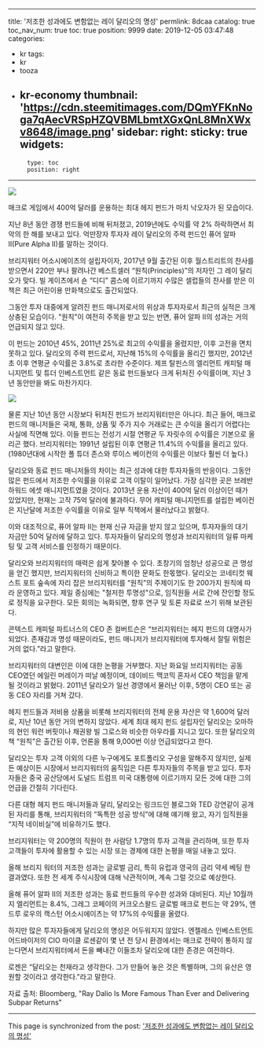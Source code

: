 
---
title: '저조한 성과에도 변함없는 레이 달리오의 명성'
permlink: 8dcaa
catalog: true
toc_nav_num: true
toc: true
position: 9999
date: 2019-12-05 03:47:48
categories:
- kr
tags:
- kr
- tooza
- kr-economy
thumbnail: 'https://cdn.steemitimages.com/DQmYFKnNoga7qAecVRSpHZQVBMLbmtXGxQnL8MnXWxv8648/image.png'
sidebar:
    right:
        sticky: true
widgets:
    -
        type: toc
        position: right
---


![](https://cdn.steemitimages.com/DQmYFKnNoga7qAecVRSpHZQVBMLbmtXGxQnL8MnXWxv8648/image.png)

매크로 게임에서 400억 달러를 운용하는 최대 헤지 펀드가 마치 낙오자가 된 모습이다.  

지난 8년 동안 경쟁 펀드들에 비해 뒤처졌고, 2019년에도 수익률 약 2% 하락하면서 최악의 한 해를 보내고 있다. 억만장자 투자자 레이 달리오의 주력 펀드인 퓨어 알파 II(Pure Alpha II)를 말하는 것이다. 

브리지워터 어소시에이츠의 설립자이자, 2017년 9월 출간된 이후 월스트리트의 찬사를 받으면서 220만 부나 팔려나간 베스트셀러 “원칙(Principles)”의 저자인 그 레이 달리오가 맞다. 빌 게이츠에서 숀 “디디” 콤스에 이르기까지 수많은 셀럽들의 찬사를 받은 이 책은 최근 어린이용 만화책으로도 출간되었다.  

그동안 투자 대중에게 알려진 펀드 매니저로서의 위상과 투자자로서 최근의 실적은 크게 상충된 모습이다. "원칙"이 여전히 주목을 받고 있는 반면, 퓨어 알파 II의 성과는 거의 언급되지 않고 있다. 

이 펀드는 2010년 45%, 2011년 25%로 최고의 수익률을 올렸지만, 이후 고전을 면치 못하고 있다. 달리오의 주력 펀드로서, 지난해 15%의 수익률을 올리긴 했지만, 2012년 초 이후 연평균 수익률은 3.8%로 초라한 수준이다. 제프 탈핀스의 엘리먼트 캐피털 매니지먼트 및 튜더 인베스트먼트 같은 동료 펀드들보다 크게 뒤처진 수익률이며, 지난 3년 동안만을 봐도 마찬가지다. 

 ![](https://cdn.steemitimages.com/DQmYurvuDdNhAKXgXtYa3FKEMYouRtaY9GVhtVx4isBtwrD/image.png)

물론 지난 10년 동안 시장보다 뒤처진 펀드가 브리지워터만은 아니다. 최근 들어, 매크로 펀드의 매니저들은 국채, 통화, 상품 및 주가 지수 거래로는 큰 수익을 올리기 어렵다는 사실에 직면해 있다. 이들 펀드는 전성기 시절 연평균 두 자릿수의 수익률은 기본으로 올리곤 했다. 브리지워터는 1991년 설립된 이후 연평균 11.4%의 수익률을 올리고 있다. (1980년대에 시작한 폴 튜더 존스와 루이스 베이컨의 수익률은 이보다 훨씬 더 높다.) 

달리오와 동료 펀드 매니저들의 차이는 최근 성과에 대한 투자자들의 반응이다. 그동안 많은 펀드에서 저조한 수익률을 이유로 고객 이탈이 일어났다. 가장 심각한 곳은 브레반 하워드 에셋 매니지먼트였을 것이다. 2013년 운용 자산이 400억 달러 이상이던 때가 있었지만, 현재는 고작 75억 달러에 불과하다. 무어 캐피털 매니지먼트를 설립한 베이컨은 지난달에 저조한 수익률을 이유로 일부 직책에서 물러났다고 밝혔다. 

이와 대조적으로, 퓨어 알파 II는 현재 신규 자금을 받지 않고 있으며, 투자자들의 대기 자금만 50억 달러에 달하고 있다. 투자자들이 달리오의 명성과 브리지워터의 일류 마케팅 및 고객 서비스를 인정하기 때문이다.  

달리오와 브리지워터의 매력은 쉽게 찾아볼 수 있다. 초창기의 엄청난 성공으로 큰 명성을 얻긴 했지만, 브리지워터의 신비하고 특이한 문화도 한몫했다. 달리오는 코네티컷 웨스트 포트 숲속에 자리 잡은 브리지워터를 “원칙”의 주제이기도 한 200가지 원칙에 따라 운영하고 있다. 제일 중심에는 "철저한 투명성"으로, 임직원들 서로 간에 잔인할 정도로 정직을 요구한다. 모든 회의는 녹화되면, 향후 연구 및 토론 자료로 쓰기 위해 보관된다. 

콘텍스트 캐피털 파트너스의 CEO 존 컬버트슨은 “브리지워터는 헤지 펀드의 대명사가 되었다. 존재감과 명성 때문이라도, 펀드 매니저가 브리지워터에 투자해서 잘릴 위험은 거의 없다.”라고 말한다. 

브리지워터의 대변인은 이에 대한 논평을 거부했다. 지난 화요일 브리지워터는 공동 CEO였던 에일린 머레이가 떠날 예정이며, 데이비드 맥코믹 혼자서 CEO 책임을 맡게 될 것이라고 밝혔다. 2011년 달리오가 일선 경영에서 물러난 이후, 5명이 CEO 또는 공동 CEO 자리를 거쳐 갔다.  

헤지 펀드들과 저비용 상품을 비롯해 브리지워터의 전체 운용 자산은 약 1,600억 달러로, 지난 10년 동안 거의 변하지 않았다. 세계 최대 헤지 펀드 설립자인 달리오는 오마하의 현인 워런 버핏이나 채권왕 빌 그로스와 비슷한 아우라를 지니고 있다. 또한 달리오의 책 “원칙”은 출간된 이후, 언론을 통해 9,000번 이상 언급되었다고 한다. 

달리오는 투자 고객 이외의 다른 누구에게도 포트폴리오 구성을 말해주지 않지만, 실제든 예상이든 시장에서 브리지워터의 움직임은 다른 투자자들의 주목을 받고 있다. 투자자들은 중국 공산당에서 도널드 트럼프 미국 대통령에 이르기까지 모든 것에 대한 그의 언급을 간절히 기다린다. 

다른 대형 헤지 펀드 매니저들과 달리, 달리오는 링크드인 블로그와 TED 강연같이 공개된 자리를 통해, 브리지워터의 “독특한 성공 방식”에 대해 얘기해 왔고, 자기 임직원을 “지적 네이비실”에 비유하기도 했다.  

브리지워터는 약 200명의 직원이 한 사람당 1.7명의 투자 고객을 관리하며, 또한 투자 고객들이 투자에 활용할 수 있는 시장 또는 경제에 대한 논평을 매일 내놓고 있다.  

올해 브리지 워터의 저조한 성과는 글로벌 금리, 특히 유럽과 영국의 금리 약세 베팅 한 결과였다. 또한 전 세계 주식시장에 대해 낙관적이며, 계속 그럴 것으로 예상한다. 

올해 퓨어 알파 II의 저조한 성과는 동료 펀드들의 우수한 성과와 대비된다. 지난 10월까지 엘리먼트는 8.4%, 그레그 코페이의 커크오스왈드 글로벌 매크로 펀드는 약 29%, 앤드루 로우의 캑스턴 어소시에이츠는 약 17%의 수익률을 올렸다.  

하지만 많은 투자자들에게 달리오의 명성은 어두워지지 않았다. 엔젤레스 인베스트먼트 어드바이저의 CIO 마이클 로센같이 몇 년 전 당시 환경에서는 매크로 전략이 통하지 않는다면서 브리지워터에서 돈을 빼내간 이들조차 달리오에 대한 존경은 여전하다.  

로젠은 “달리오는 천재라고 생각한다. 그가 만들어 놓은 것은 특별하며, 그의 유산은 영원할 것이라고 생각한다."라고 말한다.  

자료 출처: Bloomberg, "Ray Dalio Is More Famous Than Ever and Delivering Subpar Returns"

- - -

This page is synchronized from the post: ['저조한 성과에도 변함없는 레이 달리오의 명성'](https://steemit.com/@pius.pius/8dcaa)
